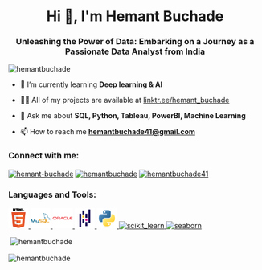 <h1 align="center">Hi 👋, I'm Hemant Buchade</h1>
<h3 align="center">Unleashing the Power of Data: Embarking on a Journey as a Passionate Data Analyst from India
</h3>

<p align="left"> <img src="https://komarev.com/ghpvc/?username=hemantbuchade&label=Profile%20views&color=0e75b6&style=flat" alt="hemantbuchade" /> </p>

- 🌱 I’m currently learning **Deep learning & AI**

- 👨‍💻 All of my projects are available at [linktr.ee/hemant_buchade](linktr.ee/hemant_buchade)

- 💬 Ask me about **SQL, Python, Tableau, PowerBI, Machine Learning**

- 📫 How to reach me **hemantbuchade41@gmail.com**

<h3 align="left">Connect with me:</h3>
<p align="left">
<a href="https://linkedin.com/in/hemant-buchade" target="blank"><img align="center" src="https://raw.githubusercontent.com/rahuldkjain/github-profile-readme-generator/master/src/images/icons/Social/linked-in-alt.svg" alt="hemant-buchade" height="30" width="40" /></a>
<a href="https://kaggle.com/hemantbuchade" target="blank"><img align="center" src="https://raw.githubusercontent.com/rahuldkjain/github-profile-readme-generator/master/src/images/icons/Social/kaggle.svg" alt="hemantbuchade" height="30" width="40" /></a>
<a href="https://www.hackerrank.com/hemantbuchade41" target="blank"><img align="center" src="https://raw.githubusercontent.com/rahuldkjain/github-profile-readme-generator/master/src/images/icons/Social/hackerrank.svg" alt="hemantbuchade41" height="30" width="40" /></a>
</p>

<h3 align="left">Languages and Tools:</h3>
<p align="left"> <a href="https://www.w3.org/html/" target="_blank" rel="noreferrer"> <img src="https://raw.githubusercontent.com/devicons/devicon/master/icons/html5/html5-original-wordmark.svg" alt="html5" width="40" height="40"/> </a> <a href="https://www.mysql.com/" target="_blank" rel="noreferrer"> <img src="https://raw.githubusercontent.com/devicons/devicon/master/icons/mysql/mysql-original-wordmark.svg" alt="mysql" width="40" height="40"/> </a> <a href="https://www.oracle.com/" target="_blank" rel="noreferrer"> <img src="https://raw.githubusercontent.com/devicons/devicon/master/icons/oracle/oracle-original.svg" alt="oracle" width="40" height="40"/> </a> <a href="https://pandas.pydata.org/" target="_blank" rel="noreferrer"> <img src="https://raw.githubusercontent.com/devicons/devicon/2ae2a900d2f041da66e950e4d48052658d850630/icons/pandas/pandas-original.svg" alt="pandas" width="40" height="40"/> </a> <a href="https://www.python.org" target="_blank" rel="noreferrer"> <img src="https://raw.githubusercontent.com/devicons/devicon/master/icons/python/python-original.svg" alt="python" width="40" height="40"/> </a> <a href="https://scikit-learn.org/" target="_blank" rel="noreferrer"> <img src="https://upload.wikimedia.org/wikipedia/commons/0/05/Scikit_learn_logo_small.svg" alt="scikit_learn" width="40" height="40"/> </a> <a href="https://seaborn.pydata.org/" target="_blank" rel="noreferrer"> <img src="https://seaborn.pydata.org/_images/logo-mark-lightbg.svg" alt="seaborn" width="40" height="40"/> </a> </p>

<p>&nbsp;<img align="center" src="https://github-readme-stats.vercel.app/api?username=hemantbuchade&show_icons=true&locale=en" alt="hemantbuchade" /></p>

<p><img align="center" src="https://github-readme-streak-stats.herokuapp.com/?user=hemantbuchade&" alt="hemantbuchade" /></p>
